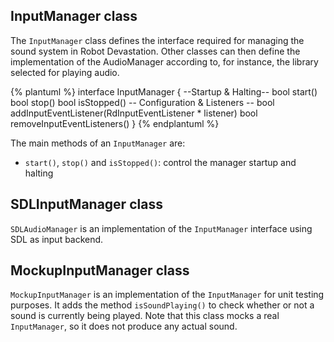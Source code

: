 ## InputManager class
The `InputManager` class defines the interface required for managing the sound system in Robot Devastation. Other classes can then define the implementation of the AudioManager according to, for instance, the library selected for playing audio.

{% plantuml %}
interface InputManager {
--Startup & Halting--
bool start()
bool stop()
bool isStopped()
-- Configuration & Listeners --
bool addInputEventListener(RdInputEventListener * listener)
bool removeInputEventListeners()
}
{% endplantuml %}

The main methods of an `InputManager` are: 
* `start()`, `stop()` and `isStopped()`: control the manager startup and halting


## SDLInputManager class
`SDLAudioManager` is an implementation of the `InputManager` interface using SDL as input backend. 

## MockupInputManager class
`MockupInputManager` is an implementation of the `InputManager` for unit testing purposes.
It adds the method `isSoundPlaying()` to check whether or not a sound is currently being played. Note that this class mocks a real `InputManager`, so it does not produce any actual sound.



